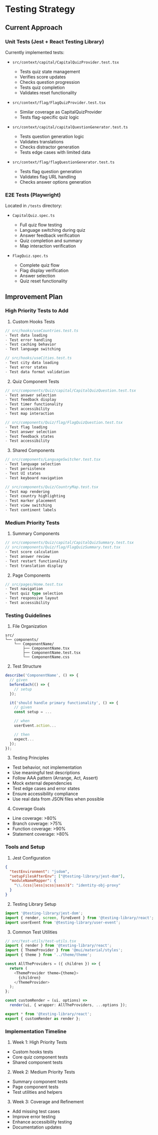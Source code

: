 # Testing Strategy

## Current Approach

### Unit Tests (Jest + React Testing Library)
Currently implemented tests:
- `src/context/capital/CapitalQuizProvider.test.tsx`
  - Tests quiz state management
  - Verifies score updates
  - Checks question progression
  - Tests quiz completion
  - Validates reset functionality

- `src/context/flag/FlagQuizProvider.test.tsx`
  - Similar coverage as CapitalQuizProvider
  - Tests flag-specific quiz logic

- `src/context/capital/capitalQuestionGenerator.test.ts`
  - Tests question generation logic
  - Validates translations
  - Checks distractor generation
  - Tests edge cases with limited data

- `src/context/flag/flagQuestionGenerator.test.ts`
  - Tests flag question generation
  - Validates flag URL handling
  - Checks answer options generation

### E2E Tests (Playwright)
Located in `/tests` directory:
- `CapitalQuiz.spec.ts`
  - Full quiz flow testing
  - Language switching during quiz
  - Answer feedback verification
  - Quiz completion and summary
  - Map interaction verification

- `FlagQuiz.spec.ts`
  - Complete quiz flow
  - Flag display verification
  - Answer selection
  - Quiz reset functionality

## Improvement Plan

### High Priority Tests to Add

1. Custom Hooks Tests
```typescript
// src/hooks/useCountries.test.ts
- Test data loading
- Test error handling
- Test caching behavior
- Test language switching

// src/hooks/useCities.test.ts
- Test city data loading
- Test error states
- Test data format validation
```

2. Quiz Component Tests
```typescript
// src/components/Quiz/capital/CapitalQuizQuestion.test.tsx
- Test answer selection
- Test feedback display
- Test timer functionality
- Test accessibility
- Test map interaction

// src/components/Quiz/flag/FlagQuizQuestion.test.tsx
- Test flag loading
- Test answer selection
- Test feedback states
- Test accessibility
```

3. Shared Components
```typescript
// src/components/LanguageSwitcher.test.tsx
- Test language selection
- Test persistence
- Test UI states
- Test keyboard navigation

// src/components/Quiz/CountryMap.test.tsx
- Test map rendering
- Test country highlighting
- Test marker placement
- Test view switching
- Test continent labels
```

### Medium Priority Tests

1. Summary Components
```typescript
// src/components/Quiz/capital/CapitalQuizSummary.test.tsx
// src/components/Quiz/flag/FlagQuizSummary.test.tsx
- Test score calculation
- Test answer review
- Test restart functionality
- Test translation display
```

2. Page Components
```typescript
// src/pages/Home.test.tsx
- Test navigation
- Test quiz type selection
- Test responsive layout
- Test accessibility
```

### Testing Guidelines

1. File Organization
```
src/
└── components/
    └── ComponentName/
        ├── ComponentName.tsx
        ├── ComponentName.test.tsx
        └── ComponentName.css
```

2. Test Structure
```typescript
describe('ComponentName', () => {
  // given
  beforeEach(() => {
    // setup
  });

  it('should handle primary functionality', () => {
    // given
    const setup = ...

    // when
    userEvent.action...

    // then
    expect...
  });
});
```

3. Testing Principles
- Test behavior, not implementation
- Use meaningful test descriptions
- Follow AAA pattern (Arrange, Act, Assert)
- Mock external dependencies
- Test edge cases and error states
- Ensure accessibility compliance
- Use real data from JSON files when possible

4. Coverage Goals
- Line coverage: >80%
- Branch coverage: >75%
- Function coverage: >90%
- Statement coverage: >80%

### Tools and Setup

1. Jest Configuration
```json
{
  "testEnvironment": "jsdom",
  "setupFilesAfterEnv": ["@testing-library/jest-dom"],
  "moduleNameMapper": {
    "\\.(css|less|scss|sass)$": "identity-obj-proxy"
  }
}
```

2. Testing Library Setup
```typescript
import '@testing-library/jest-dom';
import { render, screen, fireEvent } from '@testing-library/react';
import userEvent from '@testing-library/user-event';
```

3. Common Test Utilities
```typescript
// src/test-utils/test-utils.tsx
import { render } from '@testing-library/react';
import { ThemeProvider } from '@mui/material/styles';
import { theme } from '../theme/theme';

const AllTheProviders = ({ children }) => {
  return (
    <ThemeProvider theme={theme}>
      {children}
    </ThemeProvider>
  );
};

const customRender = (ui, options) =>
  render(ui, { wrapper: AllTheProviders, ...options });

export * from '@testing-library/react';
export { customRender as render };
```

### Implementation Timeline

1. Week 1: High Priority Tests
- Custom hooks tests
- Core quiz component tests
- Shared component tests

2. Week 2: Medium Priority Tests
- Summary component tests
- Page component tests
- Test utilities and helpers

3. Week 3: Coverage and Refinement
- Add missing test cases
- Improve error testing
- Enhance accessibility testing
- Documentation updates 